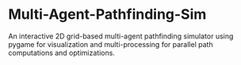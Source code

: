 # Multi-Agent-Pathfinding-Sim
An interactive 2D grid-based multi-agent pathfinding simulator using pygame for visualization and multi-processing for parallel path computations and optimizations. 

